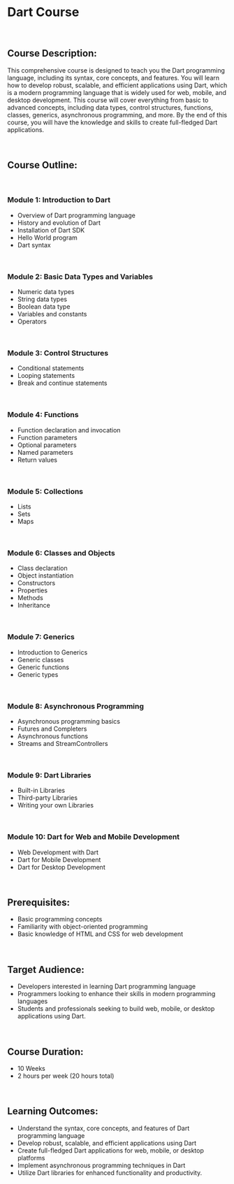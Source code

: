 # Dart Course

<br/>

## Course Description:

This comprehensive course is designed to teach you the Dart programming language, including its syntax, core concepts, and features. You will learn how to develop robust, scalable, and efficient applications using Dart, which is a modern programming language that is widely used for web, mobile, and desktop development. This course will cover everything from basic to advanced concepts, including data types, control structures, functions, classes, generics, asynchronous programming, and more. By the end of this course, you will have the knowledge and skills to create full-fledged Dart applications.

<br/>

## Course Outline:

<br/>

### Module 1: Introduction to Dart

- Overview of Dart programming language
- History and evolution of Dart
- Installation of Dart SDK
- Hello World program
- Dart syntax

<br/>

### Module 2: Basic Data Types and Variables

- Numeric data types
- String data types
- Boolean data type
- Variables and constants
- Operators

<br/>

### Module 3: Control Structures

- Conditional statements
- Looping statements
- Break and continue statements

<br/>

### Module 4: Functions

- Function declaration and invocation
- Function parameters
- Optional parameters
- Named parameters
- Return values

<br/>

### Module 5: Collections

- Lists
- Sets
- Maps

<br/>

### Module 6: Classes and Objects

- Class declaration
- Object instantiation
- Constructors
- Properties
- Methods
- Inheritance

<br/>

### Module 7: Generics

- Introduction to Generics
- Generic classes
- Generic functions
- Generic types

<br/>

### Module 8: Asynchronous Programming

- Asynchronous programming basics
- Futures and Completers
- Asynchronous functions
- Streams and StreamControllers

<br/>

### Module 9: Dart Libraries

- Built-in Libraries
- Third-party Libraries
- Writing your own Libraries

<br/>

### Module 10: Dart for Web and Mobile Development

- Web Development with Dart
- Dart for Mobile Development
- Dart for Desktop Development

<br/>

## Prerequisites:

- Basic programming concepts
- Familiarity with object-oriented programming
- Basic knowledge of HTML and CSS for web development

<br/>

## Target Audience:

- Developers interested in learning Dart programming language
- Programmers looking to enhance their skills in modern programming languages
- Students and professionals seeking to build web, mobile, or desktop applications using Dart.

<br/>

## Course Duration:

- 10 Weeks
- 2 hours per week (20 hours total)

<br/>

## Learning Outcomes:

- Understand the syntax, core concepts, and features of Dart programming language
- Develop robust, scalable, and efficient applications using Dart
- Create full-fledged Dart applications for web, mobile, or desktop platforms
- Implement asynchronous programming techniques in Dart
- Utilize Dart libraries for enhanced functionality and productivity.
